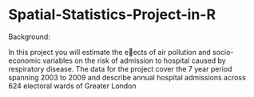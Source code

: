 # Spatial-Statistics-Project-in-R

Background:

In this project you will estimate the eects of air pollution and socio-economic variables on
the risk of admission to hospital caused by respiratory disease. The data for the project cover
the 7 year period spanning 2003 to 2009 and describe annual hospital admissions across 624
electoral wards of Greater London
